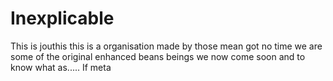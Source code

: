 # Inexplicable
This is jouthis this is a organisation made by those mean got no time we are some of the original enhanced beans beings we now come soon and to know what as..... If meta
